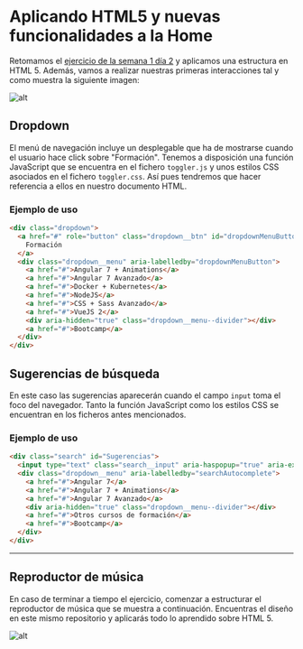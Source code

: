 # Aplicando HTML5 y nuevas funcionalidades a la Home

Retomamos el [ejercicio de la semana 1 día 2](https://github.com/campusboream/week1_day2) y aplicamos una estructura en HTML 5. Además, vamos a realizar nuestras primeras interacciones tal y como muestra la siguiente imagen:

![alt](images/jquery.png)

## Dropdown

El menú de navegación incluye un desplegable que ha de mostrarse cuando el usuario hace click sobre "Formación". Tenemos a disposición una función JavaScript que se encuentra en el fichero `toggler.js` y unos estilos CSS asociados en el fichero `toggler.css`. Así pues tendremos que hacer referencia a ellos en nuestro documento HTML.

### Ejemplo de uso

```HTML
<div class="dropdown">
  <a href="#" role="button" class="dropdown__btn" id="dropdownMenuButton" aria-haspopup="true" aria-expanded="false">
    Formación
  </a>
  <div class="dropdown__menu" aria-labelledby="dropdownMenuButton">
    <a href="#">Angular 7 + Animations</a>
    <a href="#">Angular 7 Avanzado</a>
    <a href="#">Docker + Kubernetes</a>
    <a href="#">NodeJS</a>
    <a href="#">CSS + Sass Avanzado</a>
    <a href="#">VueJS 2</a>
    <div aria-hidden="true" class="dropdown__menu--divider"></div>
    <a href="#">Bootcamp</a>
  </div>
</div>
```

## Sugerencias de búsqueda

En este caso las sugerencias aparecerán cuando el campo `input` toma el foco del navegador. Tanto la función JavaScript como los estilos CSS se encuentran en los ficheros antes mencionados.

### Ejemplo de uso

```HTML
<div class="search" id="Sugerencias">
  <input type="text" class="search__input" aria-haspopup="true" aria-expanded="false">
  <div class="dropdown__menu" aria-labelledby="searchAutocomplete">
    <a href="#">Angular 7</a>
    <a href="#">Angular 7 + Animations</a>
    <a href="#">Angular 7 Avanzado</a>
    <div aria-hidden="true" class="dropdown__menu--divider"></div>
    <a href="#">Otros cursos de formación</a>
    <a href="#">Bootcamp</a>
  </div>
</div>
```
---

## Reproductor de música

En caso de terminar a tiempo el ejercicio, comenzar a estructurar el reproductor de música que se muestra a continuación. Encuentras el diseño en este mismo repositorio y aplicarás todo lo aprendido sobre HTML 5.

![alt](images/player.png)
